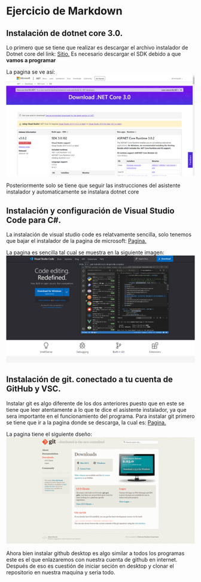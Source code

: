 
# Ejercicio de Markdown

## Instalación de dotnet core 3.0.
Lo primero que se tiene que realizar
es descargar el archivo instalador de Dotnet core
del link: 
[Sitio.](https://dotnet.microsoft.com/download/dotnet-core/3.0)
Es necesario descargar el SDK debido a que **vamos a programar**

La pagina se ve así:
![Imagen](https://github.com/FutureOfOrlando/POO/blob/master/img/Captura.PNG "Imagen del sitio")


Posteriormente solo se tiene que seguir las instrucciones del asistente instalador y automaticamente se instalara dotnet core




## Instalación y configuración de Visual Studio Code para C#.
La instalación de visual studio code es relatvamente sencilla,
solo tenemos que bajar el instalador de la pagina de microsoft:
[Pagina.](https://code.visualstudio.com/)

La pagina es sencilla tal cual se muestra en la siguiente imagen:
![Imagen](https://github.com/FutureOfOrlando/POO/blob/master/img/Captura2.PNG "Imagen del sitio")


## Instalación de git. conectado a tu cuenta de GitHub y VSC.
Instalar git es algo diferente de los dos anteriores puesto que en este se tiene que leer atentamente a lo que te dice el asistente instalador, ya que sera importante en el funcionamiento del programa. Para instalar git primero se tiene que ir a la pagina donde se descarga, la cual es:
[Pagina.](https://git-scm.com/downloads)

La pagina tiene el siguiente dseño:
![Imagen](https://github.com/FutureOfOrlando/POO/blob/master/img/Captura3.PNG "Imagen del sitio")


Ahora bien instalar github desktop es algo similar a todos los programas este es el que enlazaremos con nuestra cuenta de github en internet.
Después de eso es cuestión de iniciar seción en desktop y clonar el repositorio en nuestra maquina y seria todo.

